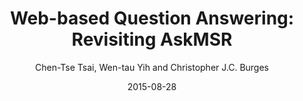 ---
title: "Web-based Question Answering: Revisiting AskMSR"
collection: publications
permalink: /publication/2015-08-28-0050
date: 2015-08-28
author: 'Chen-Tse Tsai, Wen-tau Yih and Christopher J.C. Burges'
venue: 'MSR-TR-2015-20'
---